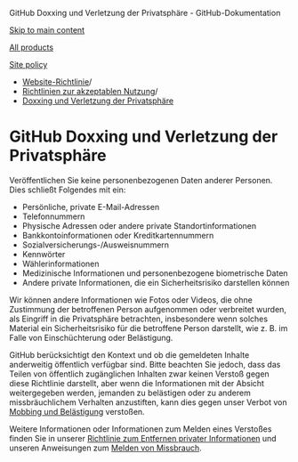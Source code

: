 GitHub Doxxing und Verletzung der Privatsphäre - GitHub-Dokumentation

[Skip to main content](#main-content)

[All products](/de)

[Site policy](/site-policy)

* [Website-Richtlinie](/de/site-policy)/
* [Richtlinien zur akzeptablen Nutzung](/de/site-policy/acceptable-use-policies)/
* [Doxxing und Verletzung der Privatsphäre](/de/site-policy/acceptable-use-policies/github-doxxing-and-invasion-of-privacy)

GitHub Doxxing und Verletzung der Privatsphäre
==========

Veröffentlichen Sie keine personenbezogenen Daten anderer Personen. Dies schließt Folgendes mit ein:

* Persönliche, private E-Mail-Adressen
* Telefonnummern
* Physische Adressen oder andere private Standortinformationen
* Bankkontoinformationen oder Kreditkartennummern
* Sozialversicherungs-/Ausweisnummern
* Kennwörter
* Wählerinformationen
* Medizinische Informationen und personenbezogene biometrische Daten
* Andere private Informationen, die ein Sicherheitsrisiko darstellen können

Wir können andere Informationen wie Fotos oder Videos, die ohne Zustimmung der betroffenen Person aufgenommen oder verbreitet wurden, als Eingriff in die Privatsphäre betrachten, insbesondere wenn solches Material ein Sicherheitsrisiko für die betroffene Person darstellt, wie z. B. im Falle von Einschüchterung oder Belästigung.

GitHub berücksichtigt den Kontext und ob die gemeldeten Inhalte anderweitig öffentlich verfügbar sind. Bitte beachten Sie jedoch, dass das Teilen von öffentlich zugänglichen Inhalten zwar keinen Verstoß gegen diese Richtlinie darstellt, aber wenn die Informationen mit der Absicht weitergegeben werden, jemanden zu belästigen oder zu anderem missbräuchlichem Verhalten anzustiften, kann dies gegen unser Verbot von [Mobbing und Belästigung](/de/site-policy/acceptable-use-policies/github-bullying-and-harassment) verstoßen.

Weitere Informationen oder Informationen zum Melden eines Verstoßes finden Sie in unserer [Richtlinie zum Entfernen privater Informationen](/de/site-policy/content-removal-policies/github-private-information-removal-policy) und unseren Anweisungen zum [Melden von Missbrauch](/de/communities/maintaining-your-safety-on-github/reporting-abuse-or-spam).
